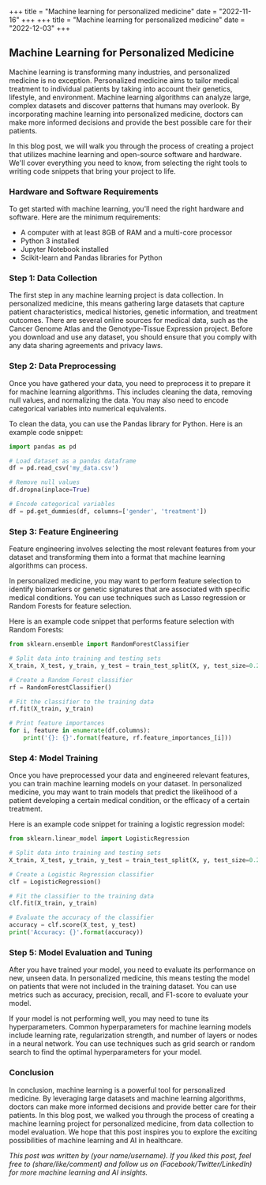 +++
title = "Machine learning for personalized medicine"
date = "2022-11-16"
+++
+++
title = "Machine learning for personalized medicine"
date = "2022-12-03"
+++


## Machine Learning for Personalized Medicine

Machine learning is transforming many industries, and personalized medicine is no exception. Personalized medicine aims to tailor medical treatment to individual patients by taking into account their genetics, lifestyle, and environment. Machine learning algorithms can analyze large, complex datasets and discover patterns that humans may overlook. By incorporating machine learning into personalized medicine, doctors can make more informed decisions and provide the best possible care for their patients.

In this blog post, we will walk you through the process of creating a project that utilizes machine learning and open-source software and hardware. We'll cover everything you need to know, from selecting the right tools to writing code snippets that bring your project to life.

### Hardware and Software Requirements

To get started with machine learning, you'll need the right hardware and software. Here are the minimum requirements:

- A computer with at least 8GB of RAM and a multi-core processor 
- Python 3 installed 
- Jupyter Notebook installed 
- Scikit-learn and Pandas libraries for Python 

### Step 1: Data Collection

The first step in any machine learning project is data collection. In personalized medicine, this means gathering large datasets that capture patient characteristics, medical histories, genetic information, and treatment outcomes. There are several online sources for medical data, such as the Cancer Genome Atlas and the Genotype-Tissue Expression project. Before you download and use any dataset, you should ensure that you comply with any data sharing agreements and privacy laws.

### Step 2: Data Preprocessing

Once you have gathered your data, you need to preprocess it to prepare it for machine learning algorithms. This includes cleaning the data, removing null values, and normalizing the data. You may also need to encode categorical variables into numerical equivalents. 

To clean the data, you can use the Pandas library for Python. Here is an example code snippet:

``` python
import pandas as pd

# Load dataset as a pandas dataframe
df = pd.read_csv('my_data.csv')

# Remove null values
df.dropna(inplace=True)

# Encode categorical variables
df = pd.get_dummies(df, columns=['gender', 'treatment'])
```

### Step 3: Feature Engineering

Feature engineering involves selecting the most relevant features from your dataset and transforming them into a format that machine learning algorithms can process. 

In personalized medicine, you may want to perform feature selection to identify biomarkers or genetic signatures that are associated with specific medical conditions. You can use techniques such as Lasso regression or Random Forests for feature selection. 

Here is an example code snippet that performs feature selection with Random Forests:

``` python
from sklearn.ensemble import RandomForestClassifier

# Split data into training and testing sets
X_train, X_test, y_train, y_test = train_test_split(X, y, test_size=0.2)

# Create a Random Forest classifier
rf = RandomForestClassifier()

# Fit the classifier to the training data
rf.fit(X_train, y_train)

# Print feature importances
for i, feature in enumerate(df.columns):
    print('{}: {}'.format(feature, rf.feature_importances_[i]))
```

### Step 4: Model Training

Once you have preprocessed your data and engineered relevant features, you can train machine learning models on your dataset. In personalized medicine, you may want to train models that predict the likelihood of a patient developing a certain medical condition, or the efficacy of a certain treatment. 

Here is an example code snippet for training a logistic regression model:

``` python
from sklearn.linear_model import LogisticRegression

# Split data into training and testing sets
X_train, X_test, y_train, y_test = train_test_split(X, y, test_size=0.2)

# Create a Logistic Regression classifier
clf = LogisticRegression()

# Fit the classifier to the training data
clf.fit(X_train, y_train)

# Evaluate the accuracy of the classifier
accuracy = clf.score(X_test, y_test)
print('Accuracy: {}'.format(accuracy))
```

### Step 5: Model Evaluation and Tuning

After you have trained your model, you need to evaluate its performance on new, unseen data. In personalized medicine, this means testing the model on patients that were not included in the training dataset. You can use metrics such as accuracy, precision, recall, and F1-score to evaluate your model. 

If your model is not performing well, you may need to tune its hyperparameters. Common hyperparameters for machine learning models include learning rate, regularization strength, and number of layers or nodes in a neural network. You can use techniques such as grid search or random search to find the optimal hyperparameters for your model.

### Conclusion

In conclusion, machine learning is a powerful tool for personalized medicine. By leveraging large datasets and machine learning algorithms, doctors can make more informed decisions and provide better care for their patients. In this blog post, we walked you through the process of creating a machine learning project for personalized medicine, from data collection to model evaluation. We hope that this post inspires you to explore the exciting possibilities of machine learning and AI in healthcare.

*This post was written by (your name/username). If you liked this post, feel free to (share/like/comment) and follow us on (Facebook/Twitter/LinkedIn) for more machine learning and AI insights.*